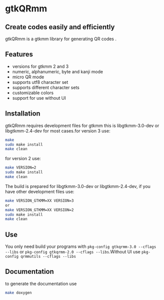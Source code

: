 # gtkQRmm
## Create codes easily and efficiently

gtkQRmm is a gtkmm library for generating QR codes .

## Features
- versions for gtkmm 2 and 3 
- numeric, alphanumeric, byte and kanji mode 
- micro QR mode
- supports utf8 character set 
- supports different character sets  
- customizable colors 
- support for use without UI 

## Installation

gtkQRmm requires development files for gtkmm this is libgtkmm-3.0-dev or libgtkmm-2.4-dev for most cases.for version 3 use: 

```sh
make
sudo make install
make clean
```

for version 2 use: 
```sh
make VERSION=2
sudo make install
make clean
```

The build is prepared for libgtkmm-3.0-dev or libgtkmm-2.4-dev, if you have other development files use:

```sh
make VERSION_GTKMM=XX VERSION=3
or
make VERSION_GTKMM=XX VERSION=2
sudo make install
make clean
```
## Use

You only need build your programs with `pkg-config gtkqrmm-3.0 --cflags  --libs` or `pkg-config gtkqrmm-2.0 --cflags --libs`.Without UI use `pkg-config qrmmutils --cflags --libs`

## Documentation 
to generate the documentation use 

```sh
make doxygen
```
